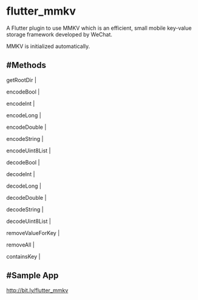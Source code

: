 # flutter_mmkv

A Flutter plugin to use MMKV which is an efficient, small mobile key-value storage framework developed by WeChat.

MMKV is initialized automatically.

## **#Methods**
getRootDir |

encodeBool |

encodeInt |

encodeLong |

encodeDouble |

encodeString |

encodeUint8List |

decodeBool |

decodeInt |

decodeLong |

decodeDouble |

decodeString |

decodeUint8List |

removeValueForKey |

removeAll |

containsKey |


## **#Sample App**
http://bit.ly/flutter_mmkv
